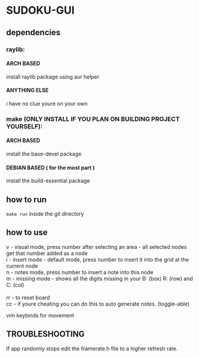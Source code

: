 # SUDOKU-GUI

## dependencies
### raylib:
#### ARCH BASED
install raylib package using aur helper
#### ANYTHING ELSE
i have no clue youre on your own

### make (ONLY INSTALL IF YOU PLAN ON BUILDING PROJECT YOURSELF):
#### ARCH BASED
install the base-devel package
#### DEBIAN BASED ( for the most part )
install the build-essential package

## how to run
`make run` inside the git directory 

## how to use
v - visual mode, press number after selecting an area - all selected nodes get that number added as a node <br>
i - insert mode - default mode, press number to insert it into the grid at the current node <br>
n - notes mode, press number to insert a note into this node <br>
m - missing mode - shows all the digits missing in your B: (box) R: (row) and C: (col) <br><br>
rr - to reset board <br>
cc - if youre cheating you can do this to auto generate notes. (toggle-able)<br>

vim keybinds for movement


## TROUBLESHOOTING

If app randomly stops edit the framerate.h file to a higher refresh rate.
